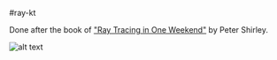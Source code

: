 #ray-kt

Done after the book of ["Ray Tracing in One Weekend"](http://www.realtimerendering.com/raytracing/Ray%20Tracing%20in%20a%20Weekend.pdf) by Peter Shirley.

![alt text](https://github.com/Ernyoke/ray-kt/ray.ppm)
